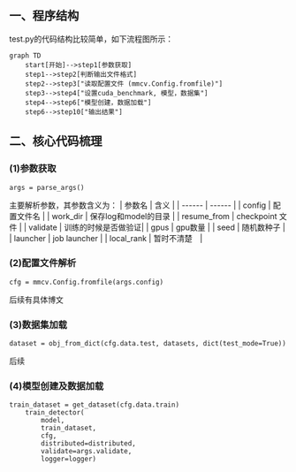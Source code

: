 ## 一、程序结构
test.py的代码结构比较简单，如下流程图所示：

```mermaid
graph TD
    start[开始]-->step1[参数获取]
    step1-->step2[判断输出文件格式]
    step2-->step3["读取配置文件 (mmcv.Config.fromfile)"]
    step3-->step4["设置cuda_benchmark, 模型，数据集"]
    step4-->step6["模型创建，数据加载"]
    step6-->step10["输出结果"]
```

## 二、核心代码梳理
### (1)参数获取
```
args = parse_args()

```
主要解析参数，其参数含义为：
| 参数名 | 含义 |
| ------ | ------ |
| config | 配置文件名 |
| work_dir | 保存log和model的目录 |
| resume_from | checkpoint 文件 |
| validate | 训练的时候是否做验证|
| gpus | gpu数量 |
| seed | 随机数种子 |
| launcher | job launcher |
| local_rank | 暂时不清楚　|
### (2)配置文件解析
```
cfg = mmcv.Config.fromfile(args.config)
```
后续有具体博文

### (3)数据集加载
```
dataset = obj_from_dict(cfg.data.test, datasets, dict(test_mode=True))
```
后续

### (4)模型创建及数据加载
```
train_dataset = get_dataset(cfg.data.train)
    train_detector(
        model,
        train_dataset,
        cfg,
        distributed=distributed,
        validate=args.validate,
        logger=logger)

```
